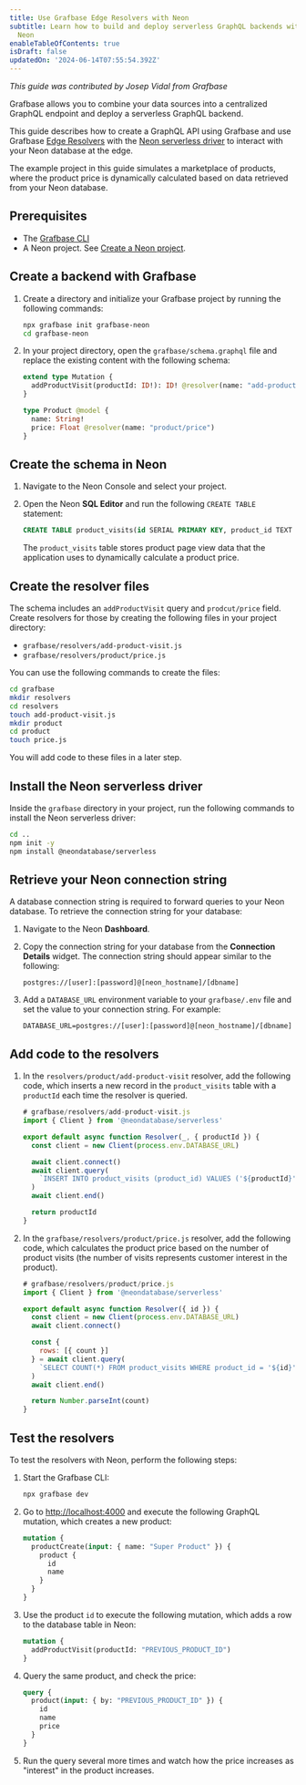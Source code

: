 ```yaml
---
title: Use Grafbase Edge Resolvers with Neon
subtitle: Learn how to build and deploy serverless GraphQL backends with Grafbase and
  Neon
enableTableOfContents: true
isDraft: false
updatedOn: '2024-06-14T07:55:54.392Z'
---
```


_This guide was contributed by Josep Vidal from Grafbase_

Grafbase allows you to combine your data sources into a centralized GraphQL endpoint and deploy a serverless GraphQL backend.

This guide describes how to create a GraphQL API using Grafbase and use Grafbase [Edge Resolvers](https://grafbase.com/docs/edge-gateway/resolvers) with the [Neon serverless driver](/docs/serverless/serverless-driver) to interact with your Neon database at the edge.

The example project in this guide simulates a marketplace of products, where the product price is dynamically calculated based on data retrieved from your Neon database.

## Prerequisites

- The [Grafbase CLI](https://grafbase.com/cli)
- A Neon project. See [Create a Neon project](/docs/manage/projects#create-a-project).

## Create a backend with Grafbase

1. Create a directory and initialize your Grafbase project by running the following commands:

   ```bash
   npx grafbase init grafbase-neon
   cd grafbase-neon
   ```

2. In your project directory, open the `grafbase/schema.graphql` file and replace the existing content with the following schema:

   ```graphql
   extend type Mutation {
     addProductVisit(productId: ID!): ID! @resolver(name: "add-product-visit")
   }

   type Product @model {
     name: String!
     price: Float @resolver(name: "product/price")
   }
   ```

## Create the schema in Neon

1. Navigate to the Neon Console and select your project.
2. Open the Neon **SQL Editor** and run the following `CREATE TABLE` statement:

   ```sql
   CREATE TABLE product_visits(id SERIAL PRIMARY KEY, product_id TEXT NOT NULL);
   ```

   The `product_visits` table stores product page view data that the application uses to dynamically calculate a product price.

## Create the resolver files

The schema includes an `addProductVisit` query and `prodcut/price` field. Create resolvers for those by creating the following files in your project directory:

- `grafbase/resolvers/add-product-visit.js`
- `grafbase/resolvers/product/price.js`

You can use the following commands to create the files:

```bash
cd grafbase
mkdir resolvers
cd resolvers
touch add-product-visit.js
mkdir product
cd product
touch price.js
```

You will add code to these files in a later step.

## Install the Neon serverless driver

Inside the `grafbase` directory in your project, run the following commands to install the Neon serverless driver:

```bash
cd ..
npm init -y
npm install @neondatabase/serverless
```

## Retrieve your Neon connection string

A database connection string is required to forward queries to your Neon database. To retrieve the connection string for your database:

1. Navigate to the Neon **Dashboard**.
2. Copy the connection string for your database from the **Connection Details** widget. The connection string should appear similar to the following:

   ```text shouldWrap
   postgres://[user]:[password]@[neon_hostname]/[dbname]
   ```

3. Add a `DATABASE_URL` environment variable to your `grafbase/.env` file and set the value to your connection string. For example:

   ```text shouldWrap
   DATABASE_URL=postgres://[user]:[password]@[neon_hostname]/[dbname]
   ```

## Add code to the resolvers

1. In the `resolvers/product/add-product-visit` resolver, add the following code, which inserts a new record in the `product_visits` table with a `productId` each time the resolver is queried.

   ```javascript
   # grafbase/resolvers/add-product-visit.js
   import { Client } from '@neondatabase/serverless'

   export default async function Resolver(_, { productId }) {
     const client = new Client(process.env.DATABASE_URL)

     await client.connect()
     await client.query(
       `INSERT INTO product_visits (product_id) VALUES ('${productId}')`
     )
     await client.end()

     return productId
   }
   ```

2. In the `grafbase/resolvers/product/price.js` resolver, add the following code, which calculates the product price based on the number of product visits (the number of visits represents customer interest in the product).

   ```javascript
   # grafbase/resolvers/product/price.js
   import { Client } from '@neondatabase/serverless'

   export default async function Resolver({ id }) {
     const client = new Client(process.env.DATABASE_URL)
     await client.connect()

     const {
       rows: [{ count }]
     } = await client.query(
       `SELECT COUNT(*) FROM product_visits WHERE product_id = '${id}'`
     )
     await client.end()

     return Number.parseInt(count)
   }
   ```

## Test the resolvers

To test the resolvers with Neon, perform the following steps:

1. Start the Grafbase CLI:

   ```bash
   npx grafbase dev
   ```

2. Go to [http://localhost:4000](http://localhost:4000) and execute the following GraphQL mutation, which creates a new product:

   ```graphql
   mutation {
     productCreate(input: { name: "Super Product" }) {
       product {
         id
         name
       }
     }
   }
   ```

3. Use the product `id` to execute the following mutation, which adds a row to the database table in Neon:

   ```graphql
   mutation {
     addProductVisit(productId: "PREVIOUS_PRODUCT_ID")
   }
   ```

4. Query the same product, and check the price:

   ```graphql
   query {
     product(input: { by: "PREVIOUS_PRODUCT_ID" }) {
       id
       name
       price
     }
   }
   ```

5. Run the query several more times and watch how the price increases as "interest" in the product increases.
